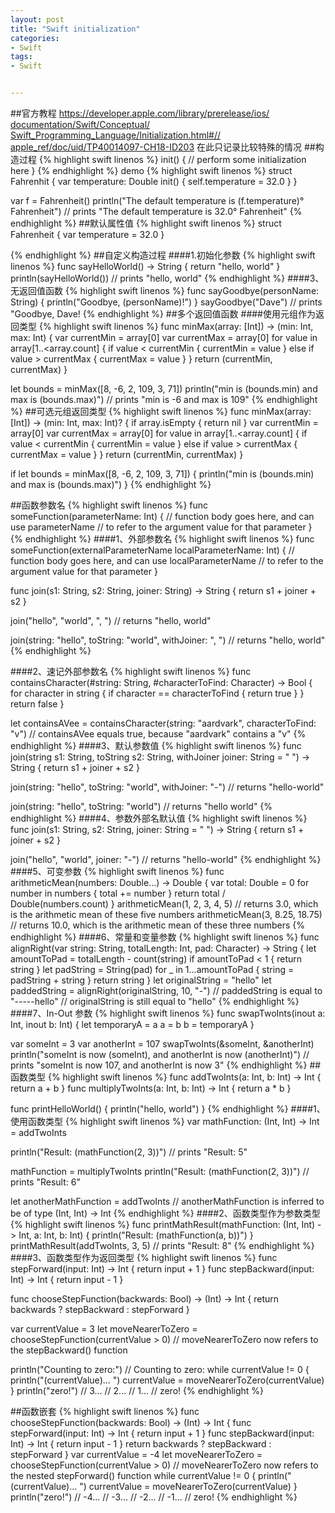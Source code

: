 ```yaml
---
layout: post
title: "Swift initialization"
categories:
- Swift
tags:
- Swift


---
```

##官方教程
[https://developer.apple.com/library/prerelease/ios/  documentation/Swift/Conceptual/  Swift_Programming_Language/Initialization.html#//  apple_ref/doc/uid/TP40014097-CH18-ID203](https://developer.apple.com/library/prerelease/ios/documentation/Swift/Conceptual/Swift_Programming_Language/Initialization.html#//apple_ref/doc/uid/TP40014097-CH18-ID203)
在此只记录比较特殊的情况
##构造过程
{% highlight swift linenos %}
init() {
    // perform some initialization here
}
{% endhighlight %}
demo
{% highlight swift linenos %}
struct Fahrenhit {
    var temperature: Double
    init() {
        self.temperature = 32.0
    }
}

var f = Fahrenheit()
println("The default temperature is \(f.temperature)° Fahrenheit")
// prints "The default temperature is 32.0° Fahrenheit"
{% endhighlight %}
##默认属性值
{% highlight swift linenos %}
struct Fahrenheit {
    var temperature = 32.0
}

{% endhighlight %}
##自定义构造过程
####1.初始化参数
{% highlight swift linenos %}
func sayHelloWorld() -> String {
    return "hello, world"
}
println(sayHelloWorld())
// prints "hello, world"
{% endhighlight %}
####3、无返回值函数
{% highlight swift linenos %}
func sayGoodbye(personName: String) {
    println("Goodbye, \(personName)!")
}
sayGoodbye("Dave")
// prints "Goodbye, Dave!
{% endhighlight %}
##多个返回值函数
####使用元组作为返回类型
{% highlight swift linenos %}
func minMax(array: [Int]) -> (min: Int, max: Int) {
    var currentMin = array[0]
    var currentMax = array[0]
    for value in array[1..<array.count] {
        if value < currentMin {
            currentMin = value
        } else if value > currentMax {
            currentMax = value
        }
    }
    return (currentMin, currentMax)
}

let bounds = minMax([8, -6, 2, 109, 3, 71])
println("min is \(bounds.min) and max is \(bounds.max)")
// prints "min is -6 and max is 109"
{% endhighlight %}
##可选元组返回类型
{% highlight swift linenos %}
func minMax(array: [Int]) -> (min: Int, max: Int)? {
    if array.isEmpty { return nil }
    var currentMin = array[0]
    var currentMax = array[0]
    for value in array[1..<array.count] {
        if value < currentMin {
            currentMin = value
        } else if value > currentMax {
            currentMax = value
        }
    }
    return (currentMin, currentMax)
}

if let bounds = minMax([8, -6, 2, 109, 3, 71]) {
    println("min is \(bounds.min) and max is \(bounds.max)")
}
{% endhighlight %}

##函数参数名
{% highlight swift linenos %}
func someFunction(parameterName: Int) {
    // function body goes here, and can use parameterName
    // to refer to the argument value for that parameter
}
{% endhighlight %}
####1、外部参数名
{% highlight swift linenos %}
func someFunction(externalParameterName localParameterName: Int) {
    // function body goes here, and can use localParameterName
    // to refer to the argument value for that parameter
}

func join(s1: String, s2: String, joiner: String) -> String {
    return s1 + joiner + s2
}

join("hello", "world", ", ")
// returns "hello, world"

join(string: "hello", toString: "world", withJoiner: ", ")
// returns "hello, world"
{% endhighlight %}

####2、速记外部参数名
{% highlight swift linenos %}
func containsCharacter(#string: String, #characterToFind: Character) -> Bool {
    for character in string {
        if character == characterToFind {
            return true
        }
    }
    return false
}

let containsAVee = containsCharacter(string: "aardvark", characterToFind: "v")
// containsAVee equals true, because "aardvark" contains a "v"
{% endhighlight %}
####3、默认参数值
{% highlight swift linenos %}
func join(string s1: String, toString s2: String,
    withJoiner joiner: String = " ") -> String {
        return s1 + joiner + s2
}

join(string: "hello", toString: "world", withJoiner: "-")
// returns "hello-world"

join(string: "hello", toString: "world")
// returns "hello world"
{% endhighlight %}
####4、参数外部名默认值
{% highlight swift linenos %}
func join(s1: String, s2: String, joiner: String = " ") -> String {
    return s1 + joiner + s2
}

join("hello", "world", joiner: "-")
// returns "hello-world"
{% endhighlight %}
####5、可变参数
{% highlight swift linenos %}
func arithmeticMean(numbers: Double...) -> Double {
    var total: Double = 0
    for number in numbers {
        total += number
    }
    return total / Double(numbers.count)
}
arithmeticMean(1, 2, 3, 4, 5)
// returns 3.0, which is the arithmetic mean of these five numbers
arithmeticMean(3, 8.25, 18.75)
// returns 10.0, which is the arithmetic mean of these three numbers
{% endhighlight %}
####6、常量和变量参数
{% highlight swift linenos %}
func alignRight(var string: String, totalLength: Int, pad: Character) -> String {
    let amountToPad = totalLength - count(string)
    if amountToPad < 1 {
        return string
    }
    let padString = String(pad)
    for _ in 1...amountToPad {
        string = padString + string
    }
    return string
}
let originalString = "hello"
let paddedString = alignRight(originalString, 10, "-")
// paddedString is equal to "-----hello"
// originalString is still equal to "hello"
{% endhighlight %}
####7、In-Out 参数
{% highlight swift linenos %}
func swapTwoInts(inout a: Int, inout b: Int) {
    let temporaryA = a
    a = b
    b = temporaryA
}

var someInt = 3
var anotherInt = 107
swapTwoInts(&someInt, &anotherInt)
println("someInt is now \(someInt), and anotherInt is now \(anotherInt)")
// prints "someInt is now 107, and anotherInt is now 3"
{% endhighlight %}
##函数类型
{% highlight swift linenos %}
func addTwoInts(a: Int, b: Int) -> Int {
    return a + b
}
func multiplyTwoInts(a: Int, b: Int) -> Int {
    return a * b
}

func printHelloWorld() {
    println("hello, world")
}
{% endhighlight %}
####1、使用函数类型
{% highlight swift linenos %}
var mathFunction: (Int, Int) -> Int = addTwoInts

println("Result: \(mathFunction(2, 3))")
// prints "Result: 5"

mathFunction = multiplyTwoInts
println("Result: \(mathFunction(2, 3))")
// prints "Result: 6"

let anotherMathFunction = addTwoInts
// anotherMathFunction is inferred to be of type (Int, Int) -> Int
{% endhighlight %}
####2、函数类型作为参数类型
{% highlight swift linenos %}
func printMathResult(mathFunction: (Int, Int) -> Int, a: Int, b: Int) {
    println("Result: \(mathFunction(a, b))")
}
printMathResult(addTwoInts, 3, 5)
// prints "Result: 8"
{% endhighlight %}
####3、函数类型作为返回类型
{% highlight swift linenos %}
func stepForward(input: Int) -> Int {
    return input + 1
}
func stepBackward(input: Int) -> Int {
    return input - 1
}

func chooseStepFunction(backwards: Bool) -> (Int) -> Int {
    return backwards ? stepBackward : stepForward
}

var currentValue = 3
let moveNearerToZero = chooseStepFunction(currentValue > 0)
// moveNearerToZero now refers to the stepBackward() function

println("Counting to zero:")
// Counting to zero:
while currentValue != 0 {
    println("\(currentValue)... ")
    currentValue = moveNearerToZero(currentValue)
}
println("zero!")
// 3...
// 2...
// 1...
// zero!
{% endhighlight %}

##函数嵌套
{% highlight swift linenos %}
func chooseStepFunction(backwards: Bool) -> (Int) -> Int {
    func stepForward(input: Int) -> Int { return input + 1 }
    func stepBackward(input: Int) -> Int { return input - 1 }
    return backwards ? stepBackward : stepForward
}
var currentValue = -4
let moveNearerToZero = chooseStepFunction(currentValue > 0)
// moveNearerToZero now refers to the nested stepForward() function
while currentValue != 0 {
    println("\(currentValue)... ")
    currentValue = moveNearerToZero(currentValue)
}
println("zero!")
// -4...
// -3...
// -2...
// -1...
// zero!
{% endhighlight %}